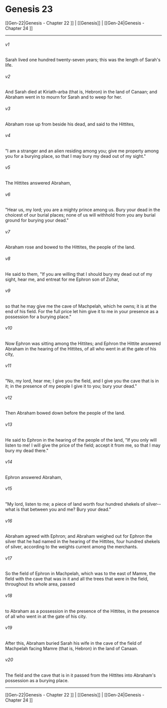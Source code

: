 # Genesis 23

[[Gen-22|Genesis - Chapter 22 ]] | [[Genesis]] | [[Gen-24|Genesis - Chapter 24 ]]
***

###### v1
Sarah lived one hundred twenty-seven years; this was the length of Sarah's life.
###### v2
And Sarah died at Kiriath-arba (that is, Hebron) in the land of Canaan; and Abraham went in to mourn for Sarah and to weep for her.
###### v3
Abraham rose up from beside his dead, and said to the Hittites,
###### v4
"I am a stranger and an alien residing among you; give me property among you for a burying place, so that I may bury my dead out of my sight."
###### v5
The Hittites answered Abraham,
###### v6
"Hear us, my lord; you are a mighty prince among us. Bury your dead in the choicest of our burial places; none of us will withhold from you any burial ground for burying your dead."
###### v7
Abraham rose and bowed to the Hittites, the people of the land.
###### v8
He said to them, "If you are willing that I should bury my dead out of my sight, hear me, and entreat for me Ephron son of Zohar,
###### v9
so that he may give me the cave of Machpelah, which he owns; it is at the end of his field. For the full price let him give it to me in your presence as a possession for a burying place."
###### v10
Now Ephron was sitting among the Hittites; and Ephron the Hittite answered Abraham in the hearing of the Hittites, of all who went in at the gate of his city,
###### v11
"No, my lord, hear me; I give you the field, and I give you the cave that is in it; in the presence of my people I give it to you; bury your dead."
###### v12
Then Abraham bowed down before the people of the land.
###### v13
He said to Ephron in the hearing of the people of the land, "If you only will listen to me! I will give the price of the field; accept it from me, so that I may bury my dead there."
###### v14
Ephron answered Abraham,
###### v15
"My lord, listen to me; a piece of land worth four hundred shekels of silver-- what is that between you and me? Bury your dead."
###### v16
Abraham agreed with Ephron; and Abraham weighed out for Ephron the silver that he had named in the hearing of the Hittites, four hundred shekels of silver, according to the weights current among the merchants.
###### v17
So the field of Ephron in Machpelah, which was to the east of Mamre, the field with the cave that was in it and all the trees that were in the field, throughout its whole area, passed
###### v18
to Abraham as a possession in the presence of the Hittites, in the presence of all who went in at the gate of his city.
###### v19
After this, Abraham buried Sarah his wife in the cave of the field of Machpelah facing Mamre (that is, Hebron) in the land of Canaan.
###### v20
The field and the cave that is in it passed from the Hittites into Abraham's possession as a burying place.

***

[[Gen-22|Genesis - Chapter 22 ]] | [[Genesis]] | [[Gen-24|Genesis - Chapter 24 ]]
